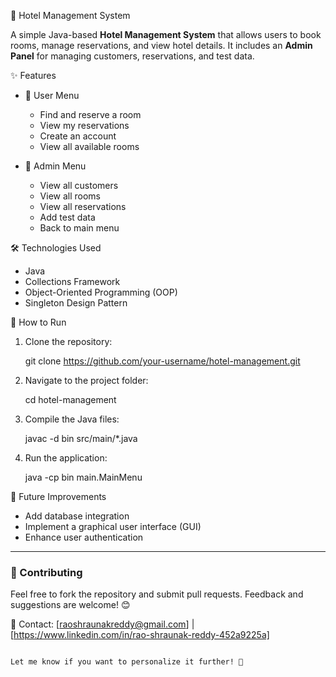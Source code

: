 🏨 Hotel Management System

A simple Java-based **Hotel Management System** that allows users to book rooms, manage reservations, and view hotel details. It includes an **Admin Panel** for managing customers, reservations, and test data.

✨ Features
- 📌 User Menu
  - Find and reserve a room  
  - View my reservations  
  - Create an account  
  - View all available rooms  

- 🔧 Admin Menu
  - View all customers  
  - View all rooms  
  - View all reservations  
  - Add test data  
  - Back to main menu  

🛠️ Technologies Used
- Java  
- Collections Framework  
- Object-Oriented Programming (OOP)  
- Singleton Design Pattern  

🚀 How to Run
1. Clone the repository:
   
   git clone https://github.com/your-username/hotel-management.git
   
3. Navigate to the project folder:
   
   cd hotel-management
   
4. Compile the Java files:
   
   javac -d bin src/main/*.java
   
5. Run the application:
   
   java -cp bin main.MainMenu


📌 Future Improvements
- Add database integration  
- Implement a graphical user interface (GUI)  
- Enhance user authentication  

---
### 📩 Contributing
Feel free to fork the repository and submit pull requests. Feedback and suggestions are welcome! 😊  

📧 Contact: [raoshraunakreddy@gmail.com] | [https://www.linkedin.com/in/rao-shraunak-reddy-452a9225a]  
```

Let me know if you want to personalize it further! 🚀

